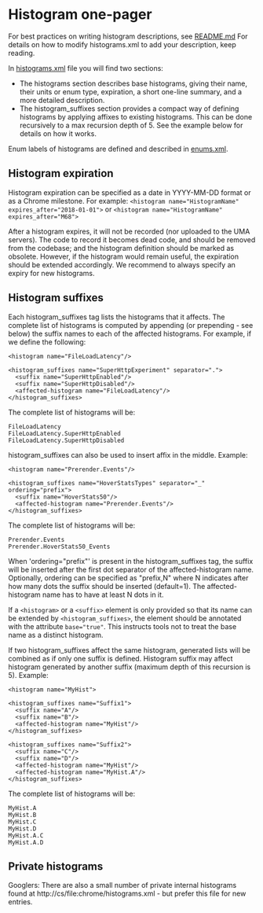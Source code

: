 # Histogram one-pager

For best practices on writing histogram descriptions, see
[README.md](./README.md)
For details on how to modify histograms.xml to add your description, keep reading.

In [histograms.xml](./histograms.xml)
file you will find two sections:

* The histograms section describes base histograms, giving their name,
  their units or enum type, expiration, a short one-line summary, and a more
  detailed description.
* The histogram_suffixes section provides a compact way of defining histograms
  by applying affixes to existing histograms. This can be done recursively
  to a max recursion depth of 5. See the example below for details on how it
  works.

Enum labels of histograms are defined and described in [enums.xml](./enums.xml).

## Histogram expiration

Histogram expiration can be specified as a date in YYYY-MM-DD format or as a
Chrome milestone. For example:
  `<histogram name="HistogramName" expires_after="2018-01-01">`
or
  `<histogram name="HistogramName" expires_after="M68">`

After a histogram expires, it will not be recorded (nor uploaded to the UMA
servers). The code to record it becomes dead code, and should be removed from
the codebase; and the histogram definition should be marked as obsolete. However,
if the histogram would remain useful, the expiration should be extended
accordingly. We recommend to always specify an expiry for new histograms.

## Histogram suffixes

Each histogram_suffixes tag lists the histograms that it affects. The complete
list of histograms is computed by appending (or prepending - see below) the
suffix names to each of the affected histograms. For example, if we define the following:

  ```
  <histogram name="FileLoadLatency"/>

  <histogram_suffixes name="SuperHttpExperiment" separator=".">
    <suffix name="SuperHttpEnabled"/>
    <suffix name="SuperHttpDisabled"/>
    <affected-histogram name="FileLoadLatency"/>
  </histogram_suffixes>
  ```

The complete list of histograms will be:

  ```
  FileLoadLatency
  FileLoadLatency.SuperHttpEnabled
  FileLoadLatency.SuperHttpDisabled
  ```

histogram_suffixes can also be used to insert affix in the middle. Example:

  ```
  <histogram name="Prerender.Events"/>

  <histogram_suffixes name="HoverStatsTypes" separator="_" ordering="prefix">
    <suffix name="HoverStats50"/>
    <affected-histogram name="Prerender.Events"/>
  </histogram_suffixes>
  ```

The complete list of histograms will be:

  ```
  Prerender.Events
  Prerender.HoverStats50_Events
  ```

When 'ordering="prefix"' is present in the histogram_suffixes tag, the suffix
will be inserted after the first dot separator of the affected-histogram name.
Optionally, ordering can be specified as "prefix,N" where N indicates after
how many dots the suffix should be inserted (default=1). The affected-histogram
name has to have at least N dots in it.

If a `<histogram>` or a `<suffix>` element is only provided so that its name can be
extended by `<histogram_suffixes>`, the element should be annotated with the
attribute `base="true"`. This instructs tools not to treat the base name as a
distinct histogram.

If two histogram_suffixes affect the same histogram, generated lists will be
combined as if only one suffix is defined. Histogram suffix may affect histogram
generated by another suffix (maximum depth of this recursion is 5). Example:

```
<histogram name="MyHist">

<histogram_suffixes name="Suffix1">
  <suffix name="A"/>
  <suffix name="B"/>
  <affected-histogram name="MyHist"/>
</histogram_suffixes>

<histogram_suffixes name="Suffix2">
  <suffix name="C"/>
  <suffix name="D"/>
  <affected-histogram name="MyHist"/>
  <affected-histogram name="MyHist.A"/>
</histogram_suffixes>
```

The complete list of histograms will be:

  ```
  MyHist.A
  MyHist.B
  MyHist.C
  MyHist.D
  MyHist.A.C
  MyHist.A.D
  ```

## Private histograms

Googlers: There are also a small number of private internal histograms found at
http://cs/file:chrome/histograms.xml - but prefer this file for new entries.